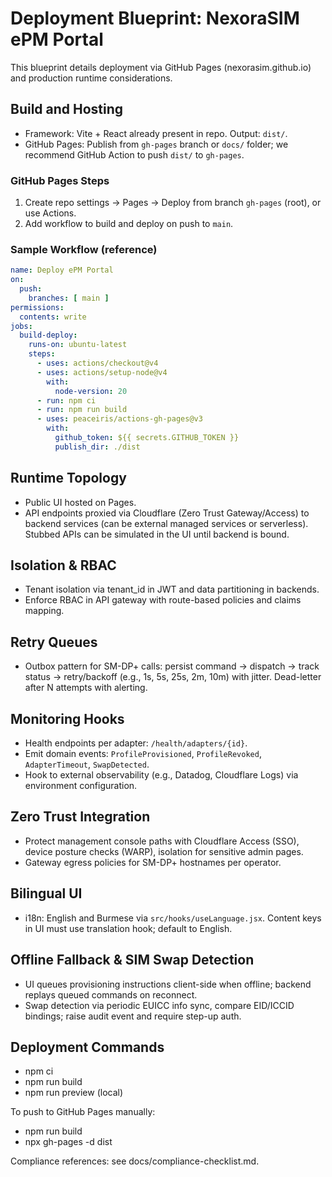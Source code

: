 # Deployment Blueprint: NexoraSIM ePM Portal

This blueprint details deployment via GitHub Pages (nexorasim.github.io) and production runtime considerations.

## Build and Hosting
- Framework: Vite + React already present in repo. Output: `dist/`.
- GitHub Pages: Publish from `gh-pages` branch or `docs/` folder; we recommend GitHub Action to push `dist/` to `gh-pages`.

### GitHub Pages Steps
1. Create repo settings → Pages → Deploy from branch `gh-pages` (root), or use Actions.
2. Add workflow to build and deploy on push to `main`.

### Sample Workflow (reference)
```yaml
name: Deploy ePM Portal
on:
  push:
    branches: [ main ]
permissions:
  contents: write
jobs:
  build-deploy:
    runs-on: ubuntu-latest
    steps:
      - uses: actions/checkout@v4
      - uses: actions/setup-node@v4
        with:
          node-version: 20
      - run: npm ci
      - run: npm run build
      - uses: peaceiris/actions-gh-pages@v3
        with:
          github_token: ${{ secrets.GITHUB_TOKEN }}
          publish_dir: ./dist
```

## Runtime Topology
- Public UI hosted on Pages.
- API endpoints proxied via Cloudflare (Zero Trust Gateway/Access) to backend services (can be external managed services or serverless). Stubbed APIs can be simulated in the UI until backend is bound.

## Isolation & RBAC
- Tenant isolation via tenant_id in JWT and data partitioning in backends.
- Enforce RBAC in API gateway with route-based policies and claims mapping.

## Retry Queues
- Outbox pattern for SM-DP+ calls: persist command → dispatch → track status → retry/backoff (e.g., 1s, 5s, 25s, 2m, 10m) with jitter. Dead-letter after N attempts with alerting.

## Monitoring Hooks
- Health endpoints per adapter: `/health/adapters/{id}`.
- Emit domain events: `ProfileProvisioned`, `ProfileRevoked`, `AdapterTimeout`, `SwapDetected`.
- Hook to external observability (e.g., Datadog, Cloudflare Logs) via environment configuration.

## Zero Trust Integration
- Protect management console paths with Cloudflare Access (SSO), device posture checks (WARP), isolation for sensitive admin pages.
- Gateway egress policies for SM-DP+ hostnames per operator.

## Bilingual UI
- i18n: English and Burmese via `src/hooks/useLanguage.jsx`. Content keys in UI must use translation hook; default to English.

## Offline Fallback & SIM Swap Detection
- UI queues provisioning instructions client-side when offline; backend replays queued commands on reconnect.
- Swap detection via periodic EUICC info sync, compare EID/ICCID bindings; raise audit event and require step-up auth.

## Deployment Commands
- npm ci
- npm run build
- npm run preview (local)

To push to GitHub Pages manually:
- npm run build
- npx gh-pages -d dist

Compliance references: see docs/compliance-checklist.md.
